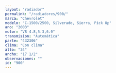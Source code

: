 ```yaml
---
layout: "radiador"
permalink: "/radiadores/900/"
marca: "Chevrolet"
modelo: "C-1500/2500, Silverado, Sierra, Pick Up"
ano: "2003"
motor: "V8 4.8,5.3,6.0"
transmision: "Automática"
parte: "432306"
clima: "Con clima"
alto: "34"
ancho: "17 1/2"
observaciones: ""
id: "900"
---
```


